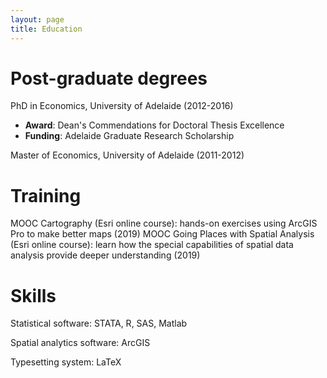 ```yaml
---
layout: page
title: Education
---
```


# Post-graduate degrees
PhD in Economics, University of Adelaide (2012-2016)
- **Award**: Dean's Commendations for Doctoral Thesis Excellence
- **Funding**: Adelaide Graduate Research Scholarship

Master of Economics, University of Adelaide (2011-2012)

# Training
MOOC Cartography (Esri online course): hands-on exercises using ArcGIS Pro to make better maps (2019)
MOOC Going Places with Spatial Analysis (Esri online course): learn how the special capabilities of spatial data analysis provide deeper understanding (2019)

# Skills
Statistical software: STATA, R, SAS, Matlab

Spatial analytics software: ArcGIS

Typesetting system: LaTeX
